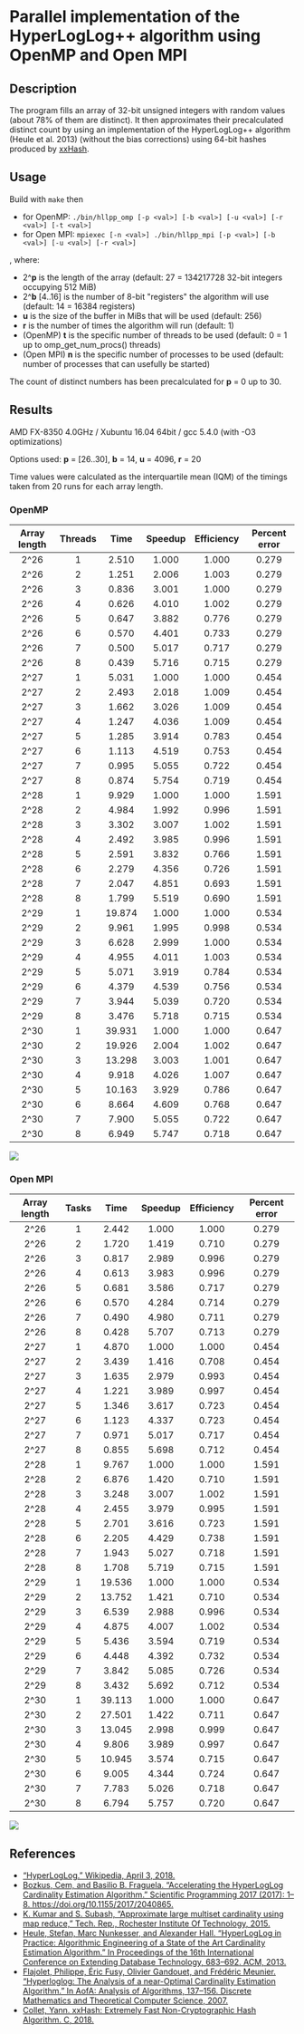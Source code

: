 # Parallel implementation of the HyperLogLog++ algorithm using OpenMP and Open MPI
## Description
The program fills an array of 32-bit unsigned integers with random values (about 78% of them are distinct). It then approximates their precalculated distinct count by using an implementation of the HyperLogLog++ algorithm (Heule et al. 2013) (without the bias corrections) using 64-bit hashes produced by [xxHash](https://github.com/Cyan4973/xxHash).
## Usage
Build with `make` then 
* for OpenMP: `./bin/hllpp_omp [-p <val>] [-b <val>] [-u <val>] [-r <val>] [-t <val>]`
* for Open MPI: `mpiexec [-n <val>] ./bin/hllpp_mpi [-p <val>] [-b <val>] [-u <val>] [-r <val>] `

, where:
* 2^**p** is the length of the array (default: 27 = 134217728 32-bit integers occupying 512 MiB) 
* 2^**b** [4..16] is the number of 8-bit "registers" the algorithm will use (default: 14 = 16384 registers)
* **u** is the size of the buffer in MiBs that will be used (default: 256)
* **r** is the number of times the algorithm will run (default: 1)
* (OpenMP) **t** is the specific number of threads to be used (default: 0 = 1 up to omp_get_num_procs() threads)
* (Open MPI) **n** is the specific number of processes to be used (default: number of processes that can usefully be started)

The count of distinct numbers has been precalculated for **p** = 0 up to 30.
## Results 
AMD FX-8350 4.0GHz / Xubuntu 16.04 64bit / gcc 5.4.0 (with -O3 optimizations)

Options used: **p** = [26..30], **b** = 14, **u** = 4096, **r** = 20

Time values were calculated as the interquartile mean (IQM) of the timings taken from 20 runs for each array length.

### OpenMP

| Array length | Threads | Time | Speedup | Efficiency | Percent error |
|:------------:|:-------:|:------:|:-------:|:----------:|:-------------:|
| 2^26 | 1 | 2.510 | 1.000 | 1.000 | 0.279 |
| 2^26 | 2 | 1.251 | 2.006 | 1.003 | 0.279 |
| 2^26 | 3 | 0.836 | 3.001 | 1.000 | 0.279 |
| 2^26 | 4 | 0.626 | 4.010 | 1.002 | 0.279 |
| 2^26 | 5 | 0.647 | 3.882 | 0.776 | 0.279 |
| 2^26 | 6 | 0.570 | 4.401 | 0.733 | 0.279 |
| 2^26 | 7 | 0.500 | 5.017 | 0.717 | 0.279 |
| 2^26 | 8 | 0.439 | 5.716 | 0.715 | 0.279 |
| 2^27 | 1 | 5.031 | 1.000 | 1.000 | 0.454 |
| 2^27 | 2 | 2.493 | 2.018 | 1.009 | 0.454 |
| 2^27 | 3 | 1.662 | 3.026 | 1.009 | 0.454 |
| 2^27 | 4 | 1.247 | 4.036 | 1.009 | 0.454 |
| 2^27 | 5 | 1.285 | 3.914 | 0.783 | 0.454 |
| 2^27 | 6 | 1.113 | 4.519 | 0.753 | 0.454 |
| 2^27 | 7 | 0.995 | 5.055 | 0.722 | 0.454 |
| 2^27 | 8 | 0.874 | 5.754 | 0.719 | 0.454 |
| 2^28 | 1 | 9.929 | 1.000 | 1.000 | 1.591 |
| 2^28 | 2 | 4.984 | 1.992 | 0.996 | 1.591 |
| 2^28 | 3 | 3.302 | 3.007 | 1.002 | 1.591 |
| 2^28 | 4 | 2.492 | 3.985 | 0.996 | 1.591 |
| 2^28 | 5 | 2.591 | 3.832 | 0.766 | 1.591 |
| 2^28 | 6 | 2.279 | 4.356 | 0.726 | 1.591 |
| 2^28 | 7 | 2.047 | 4.851 | 0.693 | 1.591 |
| 2^28 | 8 | 1.799 | 5.519 | 0.690 | 1.591 |
| 2^29 | 1 | 19.874 | 1.000 | 1.000 | 0.534 |
| 2^29 | 2 | 9.961 | 1.995 | 0.998 | 0.534 |
| 2^29 | 3 | 6.628 | 2.999 | 1.000 | 0.534 |
| 2^29 | 4 | 4.955 | 4.011 | 1.003 | 0.534 |
| 2^29 | 5 | 5.071 | 3.919 | 0.784 | 0.534 |
| 2^29 | 6 | 4.379 | 4.539 | 0.756 | 0.534 |
| 2^29 | 7 | 3.944 | 5.039 | 0.720 | 0.534 |
| 2^29 | 8 | 3.476 | 5.718 | 0.715 | 0.534 |
| 2^30 | 1 | 39.931 | 1.000 | 1.000 | 0.647 |
| 2^30 | 2 | 19.926 | 2.004 | 1.002 | 0.647 |
| 2^30 | 3 | 13.298 | 3.003 | 1.001 | 0.647 |
| 2^30 | 4 | 9.918 | 4.026 | 1.007 | 0.647 |
| 2^30 | 5 | 10.163 | 3.929 | 0.786 | 0.647 |
| 2^30 | 6 | 8.664 | 4.609 | 0.768 | 0.647 |
| 2^30 | 7 | 7.900 | 5.055 | 0.722 | 0.647 |
| 2^30 | 8 | 6.949 | 5.747 | 0.718 | 0.647 |

![](results/xubuntu_openmp_converted.png)

### Open MPI

| Array length | Tasks | Time | Speedup | Efficiency | Percent error |
|:------------:|:-----:|:------:|:-------:|:----------:|:-------------:|
| 2^26 | 1 | 2.442 | 1.000 | 1.000 | 0.279 |
| 2^26 | 2 | 1.720 | 1.419 | 0.710 | 0.279 |
| 2^26 | 3 | 0.817 | 2.989 | 0.996 | 0.279 |
| 2^26 | 4 | 0.613 | 3.983 | 0.996 | 0.279 |
| 2^26 | 5 | 0.681 | 3.586 | 0.717 | 0.279 |
| 2^26 | 6 | 0.570 | 4.284 | 0.714 | 0.279 |
| 2^26 | 7 | 0.490 | 4.980 | 0.711 | 0.279 |
| 2^26 | 8 | 0.428 | 5.707 | 0.713 | 0.279 |
| 2^27 | 1 | 4.870 | 1.000 | 1.000 | 0.454 |
| 2^27 | 2 | 3.439 | 1.416 | 0.708 | 0.454 |
| 2^27 | 3 | 1.635 | 2.979 | 0.993 | 0.454 |
| 2^27 | 4 | 1.221 | 3.989 | 0.997 | 0.454 |
| 2^27 | 5 | 1.346 | 3.617 | 0.723 | 0.454 |
| 2^27 | 6 | 1.123 | 4.337 | 0.723 | 0.454 |
| 2^27 | 7 | 0.971 | 5.017 | 0.717 | 0.454 |
| 2^27 | 8 | 0.855 | 5.698 | 0.712 | 0.454 |
| 2^28 | 1 | 9.767 | 1.000 | 1.000 | 1.591 |
| 2^28 | 2 | 6.876 | 1.420 | 0.710 | 1.591 |
| 2^28 | 3 | 3.248 | 3.007 | 1.002 | 1.591 |
| 2^28 | 4 | 2.455 | 3.979 | 0.995 | 1.591 |
| 2^28 | 5 | 2.701 | 3.616 | 0.723 | 1.591 |
| 2^28 | 6 | 2.205 | 4.429 | 0.738 | 1.591 |
| 2^28 | 7 | 1.943 | 5.027 | 0.718 | 1.591 |
| 2^28 | 8 | 1.708 | 5.719 | 0.715 | 1.591 |
| 2^29 | 1 | 19.536 | 1.000 | 1.000 | 0.534 |
| 2^29 | 2 | 13.752 | 1.421 | 0.710 | 0.534 |
| 2^29 | 3 | 6.539 | 2.988 | 0.996 | 0.534 |
| 2^29 | 4 | 4.875 | 4.007 | 1.002 | 0.534 |
| 2^29 | 5 | 5.436 | 3.594 | 0.719 | 0.534 |
| 2^29 | 6 | 4.448 | 4.392 | 0.732 | 0.534 |
| 2^29 | 7 | 3.842 | 5.085 | 0.726 | 0.534 |
| 2^29 | 8 | 3.432 | 5.692 | 0.712 | 0.534 |
| 2^30 | 1 | 39.113 | 1.000 | 1.000 | 0.647 |
| 2^30 | 2 | 27.501 | 1.422 | 0.711 | 0.647 |
| 2^30 | 3 | 13.045 | 2.998 | 0.999 | 0.647 |
| 2^30 | 4 | 9.806 | 3.989 | 0.997 | 0.647 |
| 2^30 | 5 | 10.945 | 3.574 | 0.715 | 0.647 |
| 2^30 | 6 | 9.005 | 4.344 | 0.724 | 0.647 |
| 2^30 | 7 | 7.783 | 5.026 | 0.718 | 0.647 |
| 2^30 | 8 | 6.794 | 5.757 | 0.720 | 0.647 |

![](results/xubuntu_mpi_converted.png)

## References
* [“HyperLogLog.” Wikipedia, April 3, 2018.](https://en.wikipedia.org/w/index.php?title=HyperLogLog&oldid=833994784)
* [Bozkus, Cem, and Basilio B. Fraguela. “Accelerating the HyperLogLog Cardinality Estimation Algorithm.” Scientific Programming 2017 (2017): 1–8. https://doi.org/10.1155/2017/2040865.
](biblio/2040865.pdf)
* [K. Kumar and S. Subash, “Approximate large multiset cardinality using map reduce,” Tech. Rep., Rochester Institute Of Technology, 2015.](biblio/report.pdf)
* [Heule, Stefan, Marc Nunkesser, and Alexander Hall. “HyperLogLog in Practice: Algorithmic Engineering of a State of the Art Cardinality Estimation Algorithm.” In Proceedings of the 16th International Conference on Extending Database Technology, 683–692. ACM, 2013.
](biblio/p683-heule.pdf)
* [Flajolet, Philippe, Éric Fusy, Olivier Gandouet, and Frédéric Meunier. “Hyperloglog: The Analysis of a near-Optimal Cardinality Estimation Algorithm.” In AofA: Analysis of Algorithms, 137–156. Discrete Mathematics and Theoretical Computer Science, 2007.
](biblio/FlFuGaMe07.pdf)
* [Collet, Yann. xxHash: Extremely Fast Non-Cryptographic Hash Algorithm. C, 2018.](https://github.com/Cyan4973/xxHash)
